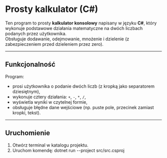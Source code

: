 # Prosty kalkulator (C#)

Ten program to prosty **kalkulator konsolowy** napisany w języku **C#**, który wykonuje podstawowe działania matematyczne na dwóch liczbach podanych przez użytkownika.  
Obsługuje dodawanie, odejmowanie, mnożenie i dzielenie (z zabezpieczeniem przed dzieleniem przez zero).

---

## Funkcjonalność

Program:

- prosi użytkownika o podanie dwóch liczb (z kropką jako separatorem dziesiętnym),
- wykonuje cztery działania: `+`, `-`, `*`, `/`,
- wyświetla wyniki w czytelnej formie,
- obsługuje błędne dane wejściowe (np. puste pole, przecinek zamiast kropki, tekst).

---

## Uruchomienie

1. Otwórz terminal w katalogu projektu.
2. Uruchom komendę:
   dotnet run --project src/src.csproj
